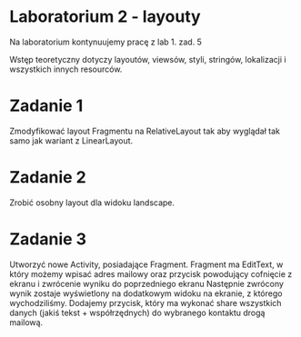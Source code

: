 # Laboratorium 2 - layouty

Na laboratorium kontynuujemy pracę z lab 1. zad. 5

Wstęp teoretyczny dotyczy layoutów, viewsów, styli, stringów, lokalizacji i wszystkich innych resourców.

# Zadanie 1

Zmodyfikować layout Fragmentu na RelativeLayout tak aby wyglądał tak samo jak wariant z LinearLayout.

# Zadanie 2

Zrobić osobny layout dla widoku landscape.

# Zadanie 3

Utworzyć nowe Activity, posiadające Fragment. Fragment ma EditText, w który możemy wpisać adres mailowy oraz przycisk powodujący cofnięcie z ekranu i zwrócenie wyniku do poprzedniego ekranu
Następnie zwrócony wynik zostaje wyświetlony na dodatkowym widoku na ekranie, z którego wychodziliśmy.
Dodajemy przycisk, który ma wykonać share wszystkich danych (jakiś tekst + współrzędnych) do wybranego kontaktu drogą mailową.